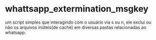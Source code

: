 # whattsapp_extermination_msgkey
um script simples que interagindo com o usuário via s ou n, ele exclui ou não os arquivos inúteis(de cache) em diversas pastas relacionadas ao whatsapp. 
